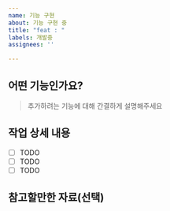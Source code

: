 ```yaml
---
name: 기능 구현
about: 기능 구현 중
title: "feat : "
labels: 개발중
assignees: ''

---
```


## 어떤 기능인가요?

> 추가하려는 기능에 대해 간결하게 설명해주세요

## 작업 상세 내용

- [ ] TODO 
- [ ] TODO
- [ ] TODO

## 참고할만한 자료(선택)
